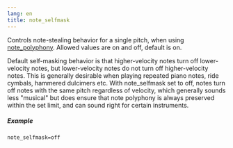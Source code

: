 ```yaml
---
lang: en
title: note_selfmask
---
```

Controls note-stealing behavior for a single pitch, when using [note_polyphony](note_polyphony).
Allowed values are on and off, default is on.

Default self-masking behavior is that higher-velocity notes turn off
lower-velocity notes, but lower-velocity notes do not turn off
higher-velocity notes. This is generally desirable when playing repeated
piano notes, ride cymbals, hammered dulcimers etc. With note_selfmask set to off,
notes turn off notes with the same pitch regardless of velocity, which generally
sounds less "musical" but does ensure that note polyphony is always preserved
within the set limit, and can sound right for certain instruments.

##### Example

```
note_selfmask=off
```
